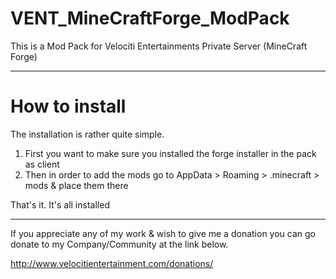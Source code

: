 # VENT_MineCraftForge_ModPack
This is a Mod Pack for Velociti Entertainments Private Server (MineCraft Forge)

---

# How to install
The installation is rather quite simple.

1. First you want to make sure you installed the forge installer in the pack as client
2. Then in order to add the mods go to AppData > Roaming > .minecraft > mods & place them there

That's it. It's all installed

---

If you appreciate any of my work & wish to give me a donation you can go donate to my Company/Community at the link below.

http://www.velocitientertainment.com/donations/
